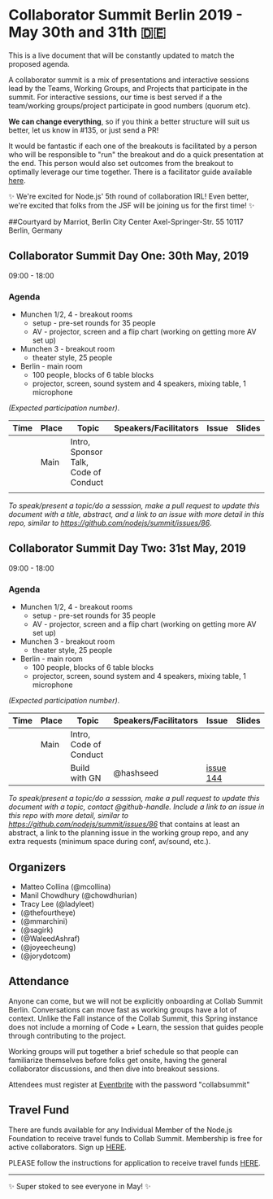 # Collaborator Summit Berlin 2019 - May 30th and 31th 🇩🇪

This is a live document that will be constantly updated to match the proposed agenda.

A collaborator summit is a mix of presentations and interactive sessions lead by the Teams, Working Groups, and Projects that participate in the summit. For interactive sessions, our time is best served if a the team/working groups/project participate in good numbers (quorum etc).

__We can change everything__, so if you think a better structure will suit us better, let us know in #135, or just send a PR!

It would be fantastic if each one of the breakouts is facilitated by a person who will be responsible to "run" the breakout and do a quick presentation at the end. This person would also set outcomes from the breakout to  optimally leverage our time together. There is a facilitator guide available [here](https://github.com/nodejs/summit/blob/master/SESSION_FACILITATOR_GUIDE.md).

✨ We're excited for Node.js' 5th round of collaboration IRL! Even better, we're excited that folks from the JSF will be joining us for the first time! ✨

##Courtyard by Marriot, Berlin City Center
Axel-Springer-Str. 55
10117 Berlin, Germany


## Collaborator Summit Day One: 30th May, 2019

09:00 - 18:00

### Agenda



* Munchen 1/2, 4 - breakout rooms
  - setup - pre-set rounds for 35 people
  - AV - projector, screen and a flip chart (working on getting more AV set up)
* Munchen 3 - breakout room
  - theater style, 25 people
* Berlin - main room
  - 100 people, blocks of 6 table blocks
   - projector, screen, sound system and 4 speakers, mixing table, 1 microphone 
 


_(Expected participation number)_.


| Time          | Place        | Topic                                         | Speakers/Facilitators                     | Issue                                      | Slides                                    |
|---------------|--------------|-----------------------------------------------|----------------------------------------|--------------------------------------------|-------------------------------------------|
| | Main  | Intro, Sponsor Talk, Code of Conduct          | |                                            | |
| | 

_To speak/present a topic/do a sesssion, make a pull request to update this document with a title, abstract, and a link to an issue with more detail in this repo, similar to https://github.com/nodejs/summit/issues/86_.


## Collaborator Summit Day Two: 31st May, 2019

09:00 - 18:00

### Agenda

* Munchen 1/2, 4 - breakout rooms
  - setup - pre-set rounds for 35 people
  - AV - projector, screen and a flip chart (working on getting more AV set up)
* Munchen 3 - breakout room
  - theater style, 25 people
* Berlin - main room
  - 100 people, blocks of 6 table blocks
   - projector, screen, sound system and 4 speakers, mixing table, 1 microphone 

_(Expected participation number)_.


| Time          | Place        | Topic                                                               | Speakers/Facilitators            | Issue                                      | Slides                                    |
|---------------|--------------|---------------------------------------------------------------------|-------------------------------|--------------------------------------------|-------------------------------------------|
| | Main | Intro, Code of Conduct                                              | |                                            | |
| | | Build with GN | @hashseed | [issue 144](https://github.com/nodejs/summit/issues/144) | |

_To speak/present a topic/do a sesssion, make a pull request to update this document with a topic, contact @github-handle. Include a link to an issue in this repo with more detail, similar to https://github.com/nodejs/summit/issues/86_ that contains at least an abstract, a link to the planning issue in the working group repo, and any extra requests (minimum space during conf, av/sound, etc.).


## Organizers

- Matteo Collina (@mcollina)
- Manil Chowdhury (@chowdhurian)
- Tracy Lee (@ladyleet)
-  (@thefourtheye)
-  (@mmarchini)
-  (@sagirk)
-  (@WaleedAshraf)
-  (@joyeecheung)
-  (@jorydotcom)

## Attendance

Anyone can come, but we will not be explicitly onboarding at Collab 
Summit Berlin. Conversations can move fast as working groups have 
a lot of context. Unlike the Fall instance of the Collab Summit, this Spring instance does not include a morning of Code + Learn, the session that guides people through contributing to the project.

Working groups will put together a brief schedule so that people can 
familiarize themselves before folks get onsite, having the general collaborator 
discussions, and then dive into breakout sessions.

Attendees must register at [Eventbrite](https://www.eventbrite.com/e/openjs-collaborator-summit-tickets-55985971548) with the password "collabsummit"
  
## Travel Fund
There are funds available for any Individual Member of the Node.js Foundation to receive travel funds to Collab Summit.  Membership is free for active collaborators. Sign up [HERE](https://github.com/nodejs/members#members).

PLEASE follow the instructions for application to receive travel funds [HERE](https://github.com/nodejs/admin/blob/master/MEMBER_TRAVEL_FUND.md#process).

  
------------------------

✨ Super stoked to see everyone in May! ✨
